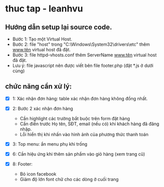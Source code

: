 # thuc tap - leanhvu

## Hướng dẫn setup lại source code.

- Bước 1: Tạo một Virtual Host.
- Bước 2: file "host" trong "C:\Windows\System32\drivers\etc" thêm www.tên virtual host đã đặt.
- Bước 3: file httpd-vhosts.conf thêm ServerName www.tên virtual host đã đặt.
- Lưu ý: file javascript nên được viết bên file footer.php (đặt *.js ở dưới cùng)
<!-- using vim -->


## chức năng cần xử lý:
- [x] 1: Xác nhận đơn hàng: table xác nhận đơn hàng không đồng nhất.
- [x] 2: Bước 2 xác nhận đơn hàng
  - Cần highlight các trường bắt buộc trên form đặt hàng
  - Cần điền trước Họ tên, SĐT, email (nếu có) khi khách hàng đã đăng nhập.
  - Lỗi hiển thị khi nhấn vào hình ảnh của phương thức thanh toán

- [x] 3: Top menu: ẩn menu phụ khi trống
- [x] 6: Cần hiệu ứng khi thêm sản phẩm vào giỏ hàng (xem trang cũ)
- [x] 8: Footer:
  - Bỏ icon facebook
  - Giảm độ lớn font chữ cho các dòng ở cuối trang
